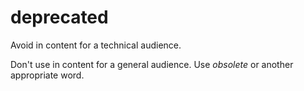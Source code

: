 # deprecated

Avoid in content for a technical audience.

Don't use in content for a general audience. Use *obsolete* or another appropriate word.
